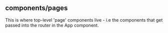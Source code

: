 ## components/pages

This is where top-level 'page' components live - i.e the components that get passed into the router in the App component.

